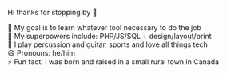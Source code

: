 Hi thanks for stopping by 👋

🌱 My goal is to learn whatever tool necessary to do the job<br/>
🤔 My superpowers include: PHP/JS/SQL + design/layout/print <br/>
💬 I play percussion and guitar, sports and love all things tech<br/>
😄 Pronouns: he/him<br/>
⚡ Fun fact: I was born and raised in a small rural town in Canada 
